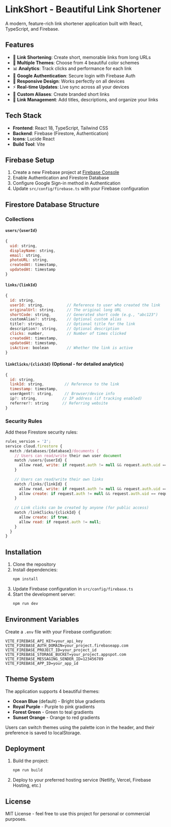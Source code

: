 # LinkShort - Beautiful Link Shortener

A modern, feature-rich link shortener application built with React, TypeScript, and Firebase.

## Features

- 🔗 **Link Shortening**: Create short, memorable links from long URLs
- 🎨 **Multiple Themes**: Choose from 4 beautiful color schemes
- 📊 **Analytics**: Track clicks and performance for each link
- 🔐 **Google Authentication**: Secure login with Firebase Auth
- 📱 **Responsive Design**: Works perfectly on all devices
- ⚡ **Real-time Updates**: Live sync across all your devices
- 🎯 **Custom Aliases**: Create branded short links
- 📝 **Link Management**: Add titles, descriptions, and organize your links

## Tech Stack

- **Frontend**: React 18, TypeScript, Tailwind CSS
- **Backend**: Firebase (Firestore, Authentication)
- **Icons**: Lucide React
- **Build Tool**: Vite

## Firebase Setup

1. Create a new Firebase project at [Firebase Console](https://console.firebase.google.com)
2. Enable Authentication and Firestore Database
3. Configure Google Sign-in method in Authentication
4. Update `src/config/firebase.ts` with your Firebase configuration

## Firestore Database Structure

### Collections

#### `users/{userId}`
```javascript
{
  uid: string,
  displayName: string,
  email: string,
  photoURL: string,
  createdAt: timestamp,
  updatedAt: timestamp
}
```

#### `links/{linkId}`
```javascript
{
  id: string,
  userId: string,          // Reference to user who created the link
  originalUrl: string,     // The original long URL
  shortCode: string,       // Generated short code (e.g., "abc123")
  customAlias?: string,    // Optional custom alias
  title?: string,          // Optional title for the link
  description?: string,    // Optional description
  clicks: number,          // Number of times clicked
  createdAt: timestamp,
  updatedAt: timestamp,
  isActive: boolean        // Whether the link is active
}
```

#### `linkClicks/{clickId}` (Optional - for detailed analytics)
```javascript
{
  id: string,
  linkId: string,         // Reference to the link
  timestamp: timestamp,
  userAgent?: string,     // Browser/device info
  ip?: string,           // IP address (if tracking enabled)
  referrer?: string      // Referring website
}
```

### Security Rules

Add these Firestore security rules:

```javascript
rules_version = '2';
service cloud.firestore {
  match /databases/{database}/documents {
    // Users can read/write their own user document
    match /users/{userId} {
      allow read, write: if request.auth != null && request.auth.uid == userId;
    }
    
    // Users can read/write their own links
    match /links/{linkId} {
      allow read, write: if request.auth != null && request.auth.uid == resource.data.userId;
      allow create: if request.auth != null && request.auth.uid == request.resource.data.userId;
    }
    
    // Link clicks can be created by anyone (for public access)
    match /linkClicks/{clickId} {
      allow create: if true;
      allow read: if request.auth != null;
    }
  }
}
```

## Installation

1. Clone the repository
2. Install dependencies:
   ```bash
   npm install
   ```
3. Update Firebase configuration in `src/config/firebase.ts`
4. Start the development server:
   ```bash
   npm run dev
   ```

## Environment Variables

Create a `.env` file with your Firebase configuration:

```env
VITE_FIREBASE_API_KEY=your_api_key
VITE_FIREBASE_AUTH_DOMAIN=your_project.firebaseapp.com
VITE_FIREBASE_PROJECT_ID=your_project_id
VITE_FIREBASE_STORAGE_BUCKET=your_project.appspot.com
VITE_FIREBASE_MESSAGING_SENDER_ID=123456789
VITE_FIREBASE_APP_ID=your_app_id
```

## Theme System

The application supports 4 beautiful themes:
- **Ocean Blue** (default) - Bright blue gradients
- **Royal Purple** - Purple to pink gradients
- **Forest Green** - Green to teal gradients
- **Sunset Orange** - Orange to red gradients

Users can switch themes using the palette icon in the header, and their preference is saved to localStorage.

## Deployment

1. Build the project:
   ```bash
   npm run build
   ```
2. Deploy to your preferred hosting service (Netlify, Vercel, Firebase Hosting, etc.)

## License

MIT License - feel free to use this project for personal or commercial purposes.